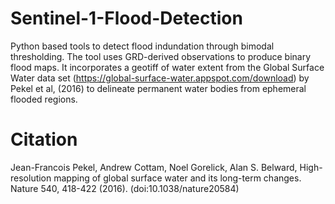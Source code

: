 # Sentinel-1-Flood-Detection
Python based tools to detect flood indundation through bimodal thresholding.  The tool uses GRD-derived observations to produce binary flood maps.  It incorporates a geotiff of water extent from the Global Surface Water data set (https://global-surface-water.appspot.com/download) by Pekel et al, (2016) to delineate permanent water bodies from ephemeral flooded regions. 


# Citation
Jean-Francois Pekel, Andrew Cottam, Noel Gorelick, Alan S. Belward, High-resolution mapping of global surface water and its long-term changes. Nature 540, 418-422 (2016). (doi:10.1038/nature20584)
